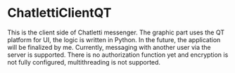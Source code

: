 # ChatlettiClientQT
This is the client side of Chatletti messenger. 
The graphic part uses the QT platform for UI, the logic is written in Python. 
In the future, the application will be finalized by me. 
Currently, messaging with another user via the server is supported. 
There is no authorization function yet and encryption is not fully configured, multithreading is not supported. 

